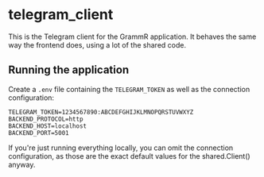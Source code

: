 # telegram_client

This is the Telegram client for the GrammR application. It behaves the same way the frontend does, using a lot
of the shared code.

## Running the application

Create a `.env` file containing the `TELEGRAM_TOKEN` as well as the connection configuration:

```
TELEGRAM_TOKEN=1234567890:ABCDEFGHIJKLMNOPQRSTUVWXYZ
BACKEND_PROTOCOL=http
BACKEND_HOST=localhost
BACKEND_PORT=5001
```

If you're just running everything locally, you can omit the connection configuration, as those are the exact
default values for the shared.Client() anyway.